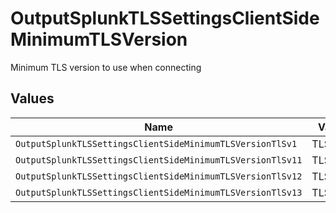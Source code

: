 # OutputSplunkTLSSettingsClientSideMinimumTLSVersion

Minimum TLS version to use when connecting


## Values

| Name                                                       | Value                                                      |
| ---------------------------------------------------------- | ---------------------------------------------------------- |
| `OutputSplunkTLSSettingsClientSideMinimumTLSVersionTlSv1`  | TLSv1                                                      |
| `OutputSplunkTLSSettingsClientSideMinimumTLSVersionTlSv11` | TLSv1.1                                                    |
| `OutputSplunkTLSSettingsClientSideMinimumTLSVersionTlSv12` | TLSv1.2                                                    |
| `OutputSplunkTLSSettingsClientSideMinimumTLSVersionTlSv13` | TLSv1.3                                                    |